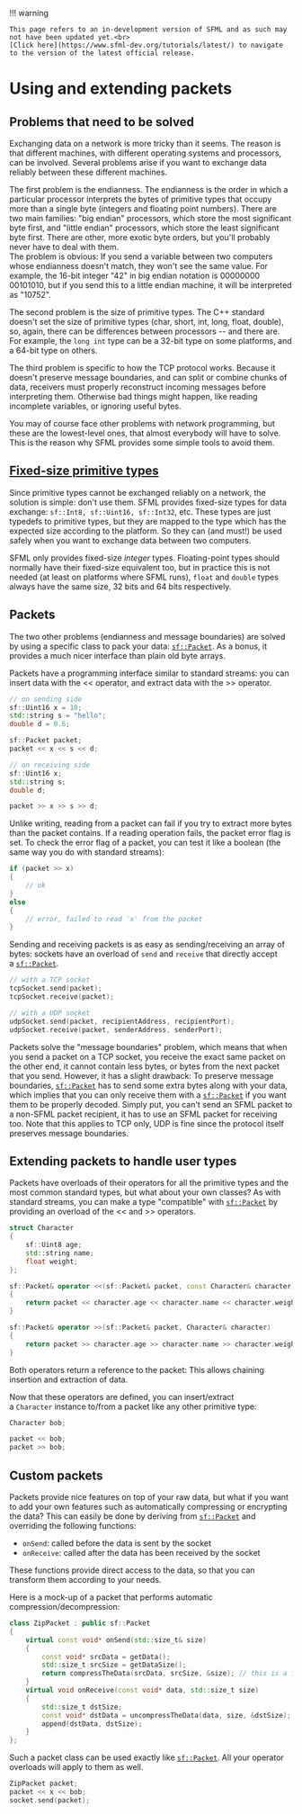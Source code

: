 !!! warning

    This page refers to an in-development version of SFML and as such may not have been updated yet.<br>
    [Click here](https://www.sfml-dev.org/tutorials/latest/) to navigate to the version of the latest official release.

# Using and extending packets

## Problems that need to be solved

Exchanging data on a network is more tricky than it seems. The reason is that different machines, with different operating systems and processors, can be involved. Several problems arise if you want to exchange data reliably between these different machines.

The first problem is the endianness. The endianness is the order in which a particular processor interprets the bytes of primitive types that occupy more than a single byte (integers and floating point numbers). There are two main families: "big endian" processors, which store the most significant byte first, and "little endian" processors, which store the least significant byte first. There are other, more exotic byte orders, but you'll probably never have to deal with them.  
The problem is obvious: If you send a variable between two computers whose endianness doesn't match, they won't see the same value. For example, the 16-bit integer "42" in big endian notation is 00000000 00101010, but if you send this to a little endian machine, it will be interpreted as "10752".

The second problem is the size of primitive types. The C++ standard doesn't set the size of primitive types (char, short, int, long, float, double), so, again, there can be differences between processors -- and there are. For example, the `long int` type can be a 32-bit type on some platforms, and a 64-bit type on others.

The third problem is specific to how the TCP protocol works. Because it doesn't preserve message boundaries, and can split or combine chunks of data, receivers must properly reconstruct incoming messages before interpreting them. Otherwise bad things might happen, like reading incomplete variables, or ignoring useful bytes.

You may of course face other problems with network programming, but these are the lowest-level ones, that almost everybody will have to solve. This is the reason why SFML provides some simple tools to avoid them.

## [Fixed-size primitive types](https://www.sfml-dev.org/tutorials/2.6/network-packet.php#fixed-size-primitive-types)[](https://www.sfml-dev.org/tutorials/2.6/network-packet.php#top "Top of the page")

Since primitive types cannot be exchanged reliably on a network, the solution is simple: don't use them. SFML provides fixed-size types for data exchange: `sf::Int8, sf::Uint16, sf::Int32`, etc. These types are just typedefs to primitive types, but they are mapped to the type which has the expected size according to the platform. So they can (and must!) be used safely when you want to exchange data between two computers.

SFML only provides fixed-size *integer* types. Floating-point types should normally have their fixed-size equivalent too, but in practice this is not needed (at least on platforms where SFML runs), `float` and `double` types always have the same size, 32 bits and 64 bits respectively.

## Packets

The two other problems (endianness and message boundaries) are solved by using a specific class to pack your data: [`sf::Packet`](https://www.sfml-dev.org/documentation/3.0.0/classsf_1_1Packet.php "sf::Packet documentation"). As a bonus, it provides a much nicer interface than plain old byte arrays.

Packets have a programming interface similar to standard streams: you can insert data with the << operator, and extract data with the >> operator.

```cpp
// on sending side
sf::Uint16 x = 10;
std::string s = "hello";
double d = 0.6;

sf::Packet packet;
packet << x << s << d;
```

```cpp
// on receiving side
sf::Uint16 x;
std::string s;
double d;

packet >> x >> s >> d;
```

Unlike writing, reading from a packet can fail if you try to extract more bytes than the packet contains. If a reading operation fails, the packet error flag is set. To check the error flag of a packet, you can test it like a boolean (the same way you do with standard streams):

```cpp
if (packet >> x)
{
    // ok
}
else
{
    // error, failed to read 'x' from the packet
}
```

Sending and receiving packets is as easy as sending/receiving an array of bytes: sockets have an overload of `send` and `receive` that directly accept a [`sf::Packet`](https://www.sfml-dev.org/documentation/3.0.0/classsf_1_1Packet.php "sf::Packet documentation").

```cpp
// with a TCP socket
tcpSocket.send(packet);
tcpSocket.receive(packet);
```

```cpp
// with a UDP socket
udpSocket.send(packet, recipientAddress, recipientPort);
udpSocket.receive(packet, senderAddress, senderPort);
```

Packets solve the "message boundaries" problem, which means that when you send a packet on a TCP socket, you receive the exact same packet on the other end, it cannot contain less bytes, or bytes from the next packet that you send. However, it has a slight drawback: To preserve message boundaries, [`sf::Packet`](https://www.sfml-dev.org/documentation/3.0.0/classsf_1_1Packet.php "sf::Packet documentation") has to send some extra bytes along with your data, which implies that you can only receive them with a [`sf::Packet`](https://www.sfml-dev.org/documentation/3.0.0/classsf_1_1Packet.php "sf::Packet documentation") if you want them to be properly decoded. Simply put, you can't send an SFML packet to a non-SFML packet recipient, it has to use an SFML packet for receiving too. Note that this applies to TCP only, UDP is fine since the protocol itself preserves message boundaries.

## Extending packets to handle user types

Packets have overloads of their operators for all the primitive types and the most common standard types, but what about your own classes? As with standard streams, you can make a type "compatible" with [`sf::Packet`](https://www.sfml-dev.org/documentation/3.0.0/classsf_1_1Packet.php "sf::Packet documentation") by providing an overload of the << and >> operators.

```cpp
struct Character
{
    sf::Uint8 age;
    std::string name;
    float weight;
};

sf::Packet& operator <<(sf::Packet& packet, const Character& character)
{
    return packet << character.age << character.name << character.weight;
}

sf::Packet& operator >>(sf::Packet& packet, Character& character)
{
    return packet >> character.age >> character.name >> character.weight;
}
```

Both operators return a reference to the packet: This allows chaining insertion and extraction of data.

Now that these operators are defined, you can insert/extract a `Character` instance to/from a packet like any other primitive type:

```cpp
Character bob;

packet << bob;
packet >> bob;
```

## Custom packets

Packets provide nice features on top of your raw data, but what if you want to add your own features such as automatically compressing or encrypting the data? This can easily be done by deriving from [`sf::Packet`](https://www.sfml-dev.org/documentation/3.0.0/classsf_1_1Packet.php "sf::Packet documentation") and overriding the following functions:

- `onSend`: called before the data is sent by the socket
- `onReceive`: called after the data has been received by the socket

These functions provide direct access to the data, so that you can transform them according to your needs.

Here is a mock-up of a packet that performs automatic compression/decompression:

```cpp
class ZipPacket : public sf::Packet
{
    virtual const void* onSend(std::size_t& size)
    {
        const void* srcData = getData();
        std::size_t srcSize = getDataSize();
        return compressTheData(srcData, srcSize, &size); // this is a fake function, of course :)
    }
    virtual void onReceive(const void* data, std::size_t size)
    {
        std::size_t dstSize;
        const void* dstData = uncompressTheData(data, size, &dstSize); // this is a fake function, of course :)
        append(dstData, dstSize);
    }
};
```

Such a packet class can be used exactly like [`sf::Packet`](https://www.sfml-dev.org/documentation/3.0.0/classsf_1_1Packet.php "sf::Packet documentation"). All your operator overloads will apply to them as well.

```cpp
ZipPacket packet;
packet << x << bob;
socket.send(packet);
```
